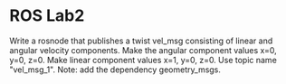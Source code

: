 # ROS Lab2

Write a rosnode that publishes a twist vel_msg consisting of linear and angular velocity components.
Make the angular component values x=0, y=0, z=0. Make linear component values x=1, y=0, z=0.
Use topic name "vel_msg_1".
Note: add the dependency geometry_msgs.